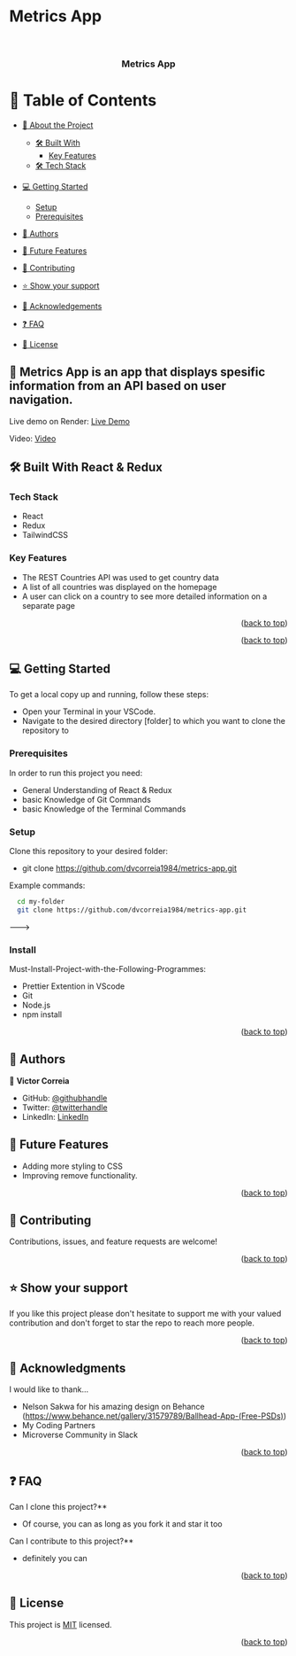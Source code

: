 # Metrics App

<a name="readme-top"></a>

<div align="center">

  <br/>

  <h3><b>Metrics App</b></h3>

</div>

# 📗 Table of Contents

- [📖 About the Project](#about-project)

  - [🛠 Built With](#built-with)
    - [Key Features](#key-features)
  - [🛠 Tech Stack](#tech-stack)

- [💻 Getting Started](#getting-started)
  - [Setup](#setup)
  - [Prerequisites](#prerequisites)
- [👥 Authors](#authors)
- [🔭 Future Features](#future-features)
- [🤝 Contributing](#contributing)
- [⭐️ Show your support](#support)
- [🙏 Acknowledgements](#acknowledgements)
- [❓ FAQ](#faq)
- [📝 License](#license)

## 📖 Metrics App is an app that displays spesific information from an API based on user navigation. 

Live demo on Render: [Live Demo](https://countries-hc2y.onrender.com/)

Video: [Video](https://www.loom.com/share/5b47238316514ea88d135a30003ccbf8?sid=ea93f3d1-6dc3-4cb0-9907-2145c3078b06)

## 🛠 Built With <a name="built-with">React & Redux</a>

### Tech Stack <a name="tech-stack"></a>

  <ul>
    <li>React</li>
    <li>Redux</li>
    <li>TailwindCSS</li>
  </ul>

### Key Features <a name="key-features">

- The REST Countries API was used to get country data
- A list of all countries was displayed on the homepage
- A user can click on a country to see more detailed information on a separate page

<p align="right">(<a href="#readme-top">back to top</a>)</p>

<p align="right">(<a href="#readme-top">back to top</a>)</p>

## 💻 Getting Started <a name="getting-started"></a>

To get a local copy up and running, follow these steps:

- Open your Terminal in your VSCode.
- Navigate to the desired directory [folder] to which you want to clone the repository to


### Prerequisites

In order to run this project you need:

- General Understanding of React & Redux
- basic Knowledge of Git Commands
- basic Knowledge of the Terminal Commands

### Setup

Clone this repository to your desired folder:

- git clone https://github.com/dvcorreia1984/metrics-app.git

Example commands:

```sh
  cd my-folder
  git clone https://github.com/dvcorreia1984/metrics-app.git

```

--->

### Install

Must-Install-Project-with-the-Following-Programmes:

- Prettier Extention in VScode
- Git
- Node.js
- npm install

<p align="right">(<a href="#readme-top">back to top</a>)</p>

## 👥 Authors <a name="authors"></a>

👤 **Victor Correia**

- GitHub: [@githubhandle](https://github.com/dvcorreia1984)
- Twitter: [@twitterhandle](https://twitter.com/dvcorreia1984)
- LinkedIn: [LinkedIn](https://linkedin.com/in/dvcorreia)

## 🔭 Future Features <a name="future-features"></a>

- Adding more styling to CSS
- Improving remove functionality. 

<p align="right">(<a href="#readme-top">back to top</a>)</p>

## 🤝 Contributing <a name="contributing"></a>

Contributions, issues, and feature requests are welcome!


<p align="right">(<a href="#readme-top">back to top</a>)</p>

## ⭐️ Show your support <a name="support"></a>

If you like this project please don't hesitate to support me with your valued contribution and don't forget to star the repo to reach more
people.

<p align="right">(<a href="#readme-top">back to top</a>)</p>

## 🙏 Acknowledgments <a name="acknowledgements"></a>

I would like to thank...

- Nelson Sakwa for his amazing design on Behance (https://www.behance.net/gallery/31579789/Ballhead-App-(Free-PSDs))
- My Coding Partners
- Microverse Community in Slack

<p align="right">(<a href="#readme-top">back to top</a>)</p>

## ❓ FAQ <a name="faq"></a>

Can I clone this project?\*\*

- Of course, you can as long as you fork it and star it too

Can I contribute to this project?\*\*

- definitely you can

<p align="right">(<a href="#readme-top">back to top</a>)</p>

## 📝 License <a name="license"></a>

This project is [MIT](LICENSE) licensed.

<p align="right">(<a href="#readme-top">back to top</a>)</p>